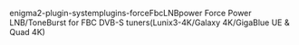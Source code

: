 enigma2-plugin-systemplugins-forceFbcLNBpower
Force Power LNB/ToneBurst for FBC DVB-S tuners(Lunix3-4K/Galaxy 4K/GigaBlue UE & Quad 4K)
